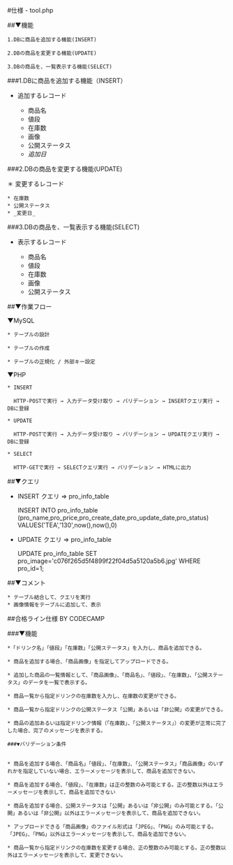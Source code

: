 #仕様 - tool.php

##▼機能

    1.DBに商品を追加する機能(INSERT)

    2.DBの商品を変更する機能(UPDATE)

    3.DBの商品を、一覧表示する機能(SELECT)


###1.DBに商品を追加する機能（INSERT）

* 追加するレコード

    * 商品名 
    * 値段 
    * 在庫数
    * 画像
    * 公開ステータス
    * _追加日_


###2.DBの商品を変更する機能(UPDATE)


＊ 変更するレコード

    * 在庫数
    * 公開ステータス
    * _変更日_

###3.DBの商品を、一覧表示する機能(SELECT)

* 表示するレコード

    * 商品名 
    * 値段
    * 在庫数
    * 画像
    * 公開ステータス


##▼作業フロー

  ▼MySQL

    * テーブルの設計

    * テーブルの作成

    * テーブルの正規化 / 外部キー設定

  ▼PHP

    * INSERT 

      HTTP-POSTで実行 → 入力データ受け取り → バリデーション → INSERTクエリ実行 → DBに登録

    * UPDATE

      HTTP-POSTで実行 → 入力データ受け取り → バリデーション → UPDATEクエリ実行 → DBに登録

    * SELECT

      HTTP-GETで実行 → SELECTクエリ実行 → バリデーション → HTMLに出力


##▼クエリ


* INSERT クエリ  => pro_info_table

    INSERT INTO pro_info_table (pro_name,pro_price,pro_create_date,pro_update_date,pro_status) VALUES('TEA','130',now(),now(),0)


* UPDATE クエリ  => pro_info_table

    UPDATE pro_info_table SET pro_image='c076f265d5f4899f22f04d5a5120a5b6.jpg' WHERE pro_id=1;


##▼コメント


    * テーブル結合して、クエリを実行
    * 画像情報をテーブルに追加して、表示


##合格ライン仕様 BY CODECAMP


###▼機能

    *「ドリンク名」「値段」「在庫数」「公開ステータス」を入力し、商品を追加できる。

    * 商品を追加する場合、「商品画像」を指定してアップロードできる。

    * 追加した商品の一覧情報として、「商品画像」、「商品名」、「値段」、「在庫数」、「公開ステータス」のデータを一覧で表示する。

    * 商品一覧から指定ドリンクの在庫数を入力し、在庫数の変更ができる。

    * 商品一覧から指定ドリンクの公開ステータス「公開」あるいは「非公開」の変更ができる。

    * 商品の追加あるいは指定ドリンク情報（「在庫数」、「公開ステータス」）の変更が正常に完了した場合、完了のメッセージを表示する。

    ###▼バリデーション条件  


    * 商品を追加する場合、「商品名」「値段」、「在庫数」、「公開ステータス」「商品画像」のいずれかを指定していない場合、エラーメッセージを表示して、商品を追加できない。

    * 商品を追加する場合、「値段」、「在庫数」は正の整数のみ可能とする。正の整数以外はエラーメッセージを表示して、商品を追加できない

    * 商品を追加する場合、公開ステータスは「公開」あるいは「非公開」のみ可能とする。「公開」あるいは「非公開」以外はエラーメッセージを表示して、商品を追加できない。

    * アップロードできる「商品画像」のファイル形式は「JPEG」、「PNG」のみ可能とする。「JPEG」、「PNG」以外はエラーメッセージを表示して、商品を追加できない。

    * 商品一覧から指定ドリンクの在庫数を変更する場合、正の整数のみ可能とする。正の整数以外はエラーメッセージを表示して、変更できない。

